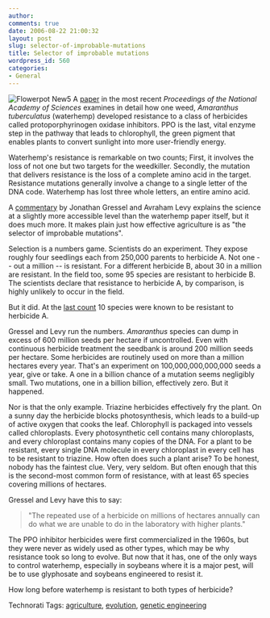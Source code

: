 ```yaml
---
author:
comments: true
date: 2006-08-22 21:00:32
layout: post
slug: selector-of-improbable-mutations
title: Selector of improbable mutations
wordpress_id: 560
categories:
- General
---
```


![Flowerpot New5](http://jeremycherfas.net/uploads/flowerpot_new5.jpg) A [paper](http://www.pnas.org/cgi/content/abstract/103/33/12329) in the most recent _Proceedings of the National Academy of Sciences_ examines in detail how one weed, _Amaranthus tuberculatus_ (waterhemp) developed resistance to a class of herbicides called protoporphyrinogen oxidase inhibitors. PPO is the last, vital enzyme step in the pathway that leads to chlorophyll, the green pigment that enables plants to convert sunlight into more user-friendly energy.

Waterhemp's resistance is remarkable on two counts; First, it involves the loss of not one but two targets for the weedkiller. Secondly, the mutation that delivers resistance is the loss of a complete amino acid in the target. Resistance mutations generally involve a change to a single letter of the DNA code. Waterhemp has lost three whole letters, an entire amino acid.

A [commentary](http://www.pnas.org/cgi/content/extract/103/33/12215)  by Jonathan Gressel and Avraham Levy explains the science at a slightly more accessible level than the waterhemp paper itself, but it does much more. It makes plain just how effective agriculture is as "the selector of improbable mutations".

Selection is a numbers game. Scientists do an experiment. They expose roughly four seedlings each from 250,000 parents to herbicide A. Not one -- out a million -- is resistant. For a different herbicide B, about 30 in a million are resistant. In the field too, some 95 species are resistant to herbicide B. The scientists declare that resistance to herbicide A, by comparison, is highly unlikely to occur in the field.

But it did. At the [last count](http://www.weedscience.org/Summary/UspeciesMOA.asp?lstMOAID=12)  10 species were known to be resistant to herbicide A.

Gressel and Levy run the numbers. _Amaranthus_ species can dump in excess of 600 million seeds per hectare if uncontrolled. Even with continuous herbicide treatment the seedbank is around 200 million seeds per hectare. Some herbicides are routinely used on more than a million hectares every year. That's an experiment on 100,000,000,000,000 seeds a year, give or take. A one in a billion chance of a mutation seems negligibly small. Two mutations, one in a billion billion, effectively zero. But it happened.

Nor is that the only example. Triazine herbicides effectively fry the plant. On a sunny day the herbicide blocks photosynthesis, which leads to a build-up of active oxygen that cooks the leaf. Chlorophyll is packaged into vessels called chloroplasts. Every photosynthetic cell contains many chloroplasts, and every chloroplast contains many copies of the DNA. For a plant to be resistant, every single DNA molecule in every chloroplast in every cell has to be resistant to triazine. How often does such a plant arise? To be honest, nobody has the faintest clue. Very, very seldom. But often enough that this is the second-most common form of resistance, with at least 65 species covering millions of hectares.

Gressel and Levy have this to say:

> "The repeated use of a herbicide on millions of hectares annually can do what we are unable to do in the laboratory with higher plants."

The PPO inhibitor herbicides were first commercialized in the 1960s, but they were never as widely used as other types, which may be why resistance took so long to evolve. But now that it has, one of the only ways to control waterhemp, especially in soybeans where it is a major pest, will be to use glyphosate and soybeans engineered to resist it.

How long before waterhemp is resistant to both types of herbicide?


Technorati Tags: [agriculture](http://www.technorati.com/tag/agriculture), [evolution](http://www.technorati.com/tag/evolution), [genetic engineering](http://www.technorati.com/tag/genetic%20engineering)

